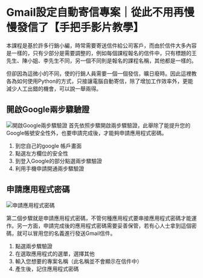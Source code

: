 # Gmail設定自動寄信專案｜從此不用再慢慢發信了【手把手影片教學】
本課程是基於許多行銷小編，時常需要寄送信件給公司客戶，而由於信件大多內容是一樣的，只有少部分是需要調整的，例如每個課程報名的信件中，只有標題的王先生、陳小姐、李先生不同，另一個不同則是報名的課程名稱，其他都是一樣的。

但卻因為這微小的不同，使的行銷人員需要一個一個發信，曠日廢時。因此這裡教各為如何使用Python的方式，只接讓電腦自動寄信，除了增加工作效率外，更能減少人工出錯的機會，可以說一舉兩得。

## 開啟Google兩步驟驗證
![開啟Google兩步驟驗證](https://cdn-images-1.medium.com/max/1200/1*0OyAZigxpH5-ljXmC7k2dA.gif)
首先依照步驟開啟兩步驟驗證，此舉除了能提升您的Google帳號安全性外，也要申請完成後，才能夠申請應用程式密碼。

1. 到您自己的google 帳戶畫面
2. 點選左方欄位的安全性
3. 到登入Google的部分點選兩步驟驗證
4. 利用手機申請開通兩步驟驗證

## 申請應用程式密碼
![申請應用程式密碼](https://cdn-images-1.medium.com/max/1200/1*FY6NIAfDmKEras_X3jaxOw.gif)

第二個步驟就是申請應用程式密碼，不管何種應用程式要串接應用程式密碼才能運作。另一方面，申請完成後的應用程式密碼需要妥善保管，若有心人士拿到這個密碼，就可以冒用您的名義進行發送Gmail信件。
1. 點選兩步驟驗證
2. 在選取應用程式的選單，選擇其他
3. 輸入您想要的專案名稱（此名稱並不會顯示在信件中）
4. 產生後，記住應用程式密碼